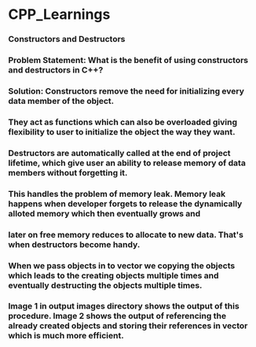 # CPP_Learnings

### Constructors and Destructors

### Problem Statement: What is the benefit of using constructors and destructors in C++?

### Solution: Constructors remove the need for initializing every data member of the object. 
### They act as functions which can also be overloaded giving flexibility to user to initialize the object the way they want.

### Destructors are automatically called at the end of project lifetime, which give user an ability to release memory of data members without forgetting it.
### This handles the problem of memory leak. Memory leak happens when developer forgets to release the dynamically alloted memory which then eventually grows and
### later on free memory reduces to allocate to new data. That's when destructors become handy.
### When we pass objects in to vector we copying the objects which leads to the creating objects multiple times and eventually destructing the objects multiple times. 
### Image 1 in output images directory shows the output of this procedure. Image 2 shows the output of referencing the already created objects and storing their references in vector which is much more efficient.